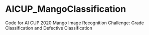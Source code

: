 # AICUP_MangoClassification
Code for AI CUP 2020 Mango Image Recognition Challenge: Grade Classification and Defective Classification
